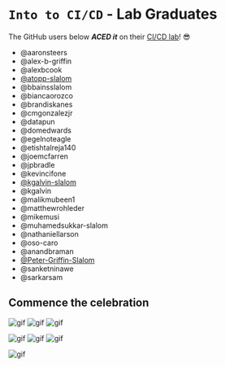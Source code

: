 # `Into to CI/CD` - Lab Graduates

The GitHub users below ***ACED it*** on their [CI/CD lab](intro.md)! 😎

[//]: # (Add your username below, in alphabetical order to prevent conflicts and duplication.)

- @aaronsteers
- @alex-b-griffin
- @alexbcook
- [@atopp-slalom](https://github.com/atopp-slalom)
- @bbainsslalom
- @biancaorozco
- @brandiskanes
- @cmgonzalezjr
- @datapun
- @domedwards
- @egelnoteagle
- @etishtalreja140
- @joemcfarren
- @jpbradle
- @kevincifone
- [@kgalvin-slalom](https://github.com/kgalvin-slalom)
- @kgalvin
- @malikmubeen1
- @matthewrohleder
- @mikemusi
- @muhamedsukkar-slalom
- @nathaniellarson
- @oso-caro
- @anandbraman
- [@Peter-Griffin-Slalom](https://github.com/Peter-Griffin-Slalom)
- @sanketninawe
- @sarkarsam

## Commence the celebration

[//]: # (Psst - feel free to add more art or GIFs here if you are so inclined!)

![gif](resources/congrats01.gif) ![gif](resources/grad-backflip.gif) ![gif](https://media.giphy.com/media/Is1O1TWV0LEJi/giphy.gif)

![gif](resources/elmo.gif)
![gif](resources/elmo.gif) ![gif](resources/virtual-grad.gif)

![gif](resources/ski_slalom.gif)
